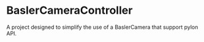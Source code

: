 # BaslerCameraController
A project designed to simplify the use of a BaslerCamera that support pylon API.

